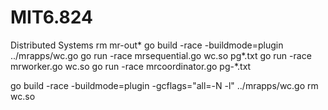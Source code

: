 # MIT6.824
Distributed Systems
rm mr-out*
go build -race -buildmode=plugin ../mrapps/wc.go
go run -race mrsequential.go wc.so pg*.txt
go run -race mrworker.go wc.so
go run -race mrcoordinator.go pg-*.txt

go build -race -buildmode=plugin -gcflags="all=-N -l"  ../mrapps/wc.go
rm wc.so